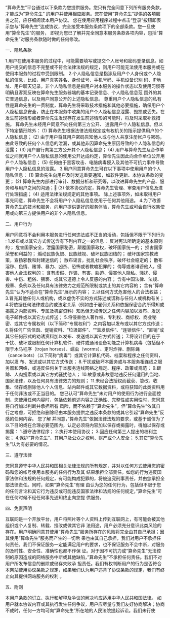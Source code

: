 “算命先生”平台通过以下条款为您提供服务。您只有完全同意下列所有服务条款，才能成为”算命先生” 的用户并使用相应服务。您在使用”算命先生”提供的各项服务之前，应仔细阅读本用户协议。 您在使用应用程序过程中点击“登录”按钮即表示您与”算命先生”达成协议，完全接受本服务条款项下的全部条款。您一旦使用”算命先生”的服务， 即视为您已了解并完全同意本服务条款各项内容，包括”算命先生”对服务条款随时做的任何修改。
 
一、隐私条款

1.用户在使用本服务的过程中，可能需要填写或提交个人账号和密码登录信息。如用户提交的信息不完整或不符合法律法规的规定，则用户可能无法使用本服务或在使用本服务的过程中受到限制。
2.个人隐私信息是指涉及用户个人身份或个人隐私的信息，比如，用户真实姓名、身份证号、手机号码、手机设备识别 码、IP地址、用户聊天记录。非个人隐私信息是指用户对本服务的操作状态以及使用习惯等明确且客观反映在算命先生服务器端的基本记录信息、个人隐私信息范 围外的其它普通信息，以及用户同意公开的上述隐私信息。
尊重用户个人隐私信息的私有性是算命先生的一贯制度，算命先生将采取技术措施和其他必要措施，确保用户个人隐私信息安全，防止在本服务中收集的用户个人隐私信息泄露、毁损或丢失。在发生前述情形或者算命先生发现存在发生前述情形的可能时，将及时采取补救措施。 算命先生未经用户同意不向任何第三方公开、 透露用户个人隐私信息。但以下特定情形除外： (1) 算命先生根据法律法规规定或有权机关的指示提供用户的个人隐私信息； (2) 由于用户将其用户密码告知他人或与他人共享注册帐户与密码，由此导致的任何个人信息的泄漏，或其他非因算命先生原因导致的个人隐私信息的泄露； (3) 用户自行向第三方公开其个人隐私信息； (4) 用户与算命先生及合作单位之间就用户个人隐私信息的使用公开达成约定，算命先生因此向合作单位公开用户个人隐私信息； (5) 任何由于黑客攻击、电脑病毒侵入及其他不可抗力事件导致用户个人隐私信息的泄露。
3.用户同意算命先生可在以下事项中使用用户的个人隐私信息： (1) 算命先生向用户及时发送重要通知，如软件更新、本协议条款的变更； (2) 算命先生内部进行审计、数据分析和研究等，以改进算命先生的产品、服务和与用户之间的沟通； (3) 依本协议约定，算命先生管理、审查用户信息及进行处理措施； (4) 适用法律法规规定的其他事项。 除上述事项外，如未取得用户事先同意，算命先生不会将用户个人隐私信息使用于任何其他用途。
4.为了改善算命先生的技术和服务，向用户提供更好的服务体验，算命先生或可会自行收集使用或向第三方提供用户的非个人隐私信息。
 
二、用户行为

用户同意将不会利用本服务进行任何违法或不正当的活动，包括但不限于下列行为∶
1.发布或以其它方式传送含有下列内容之一的信息： 反对宪法所确定的基本原则的； 危害国家安全，泄露国家秘密，颠覆国家政权，破坏国家统一的； 损害国家荣誉和利益的； 煽动民族仇恨、民族歧视、破坏民族团结的； 破坏国家宗教政策，宣扬邪教和封建迷信的； 散布谣言，扰乱社会秩序，破坏社会稳定的； 散布淫秽、色情、赌博、暴力、凶杀、恐怖或者教唆犯罪的； 侮辱或者诽谤他人，侵害他人合法权利的； 含有虚假、诈骗、有害、胁迫、侵害他人隐私、骚扰、侵害、中伤、粗俗、猥亵、或其它道德上令人反感的内容； 含有中国法律、法规、规章、条例以及任何具有法律效力之规范所限制或禁止的其它内容的； 含有”算命先生”认为不适合在”算命先生”展示的内容；
2.以任何方式危害他人的合法权益；
3.冒充其他任何人或机构，或以虚伪不实的方式陈述或谎称与任何人或机构有关；
4.将依据任何法律或合约或法定关系（例如由于雇佣关系和依据保密合约所得知或揭露之内部资料、专属及机密资料）知悉但无权传送之任何内容加以发布、发送 电子邮件或以其它方式传送；
5.将侵害他人著作权、专利权、商标权、商业秘密、或其它专属权利（以下简称“专属权利”）之内容加以发布或以其它方式传送；
6.将任何广告信函、促销资料、“垃圾邮件”、““滥发信件”、“连锁信件”、“直销”或其它任何形式的劝诱资料加以发布、发送或以其它方式传送；
7.将设计目的在于干扰、破坏或限制任何计算机软件、硬件或通讯设备功能之计算机病毒（包括但不限于木马程序（trojan horses）、蠕虫（worms）、定时炸弹、删除蝇（cancelbots）（以下简称“病毒”）或其它计算机代码、档案和程序之任何资料，加以发 布、发送或以其它方式传送；
8.干扰或破坏本服务或与本服务相连线之服务器和网络，或违反任何关于本服务连线网络之规定、程序、政策或规范；
9.跟踪、人肉搜索或以其它方式骚扰他人；
10.故意或非故意地违反任何适用的当地、国家法律，以及任何具有法律效力的规则；
11.未经合法授权而截获、篡改、收集、储存或删除他人个人信息、站内邮件或其它数据资料，或将获知的此类资料用于任何非法或不正当目的。
您已认可”算命先生”未对用户的使用行为进行全面控制，您使用任何内容时，包括依赖前述内容之正确性、完整性或实用性时，您同意将自行加以判断并承担所有 风险，而不依赖于”算命先生”。但”算命先生”依其自行之考虑，可拒绝和删除经由本服务提供之违反本条款的或其它引起”算命先生”反感的任何内容。
您了解 并同意，”算命先生”依据法律法规的要求，或基于诚信为了以下目的或在合理必要范围内，认定必须将内容加以保存或揭露时，得加以保存或揭露：
1.遵守法律程序；
2.执行本使用协议；
3.回应任何第三人提出的权利主张；
4.保护”算命先生”、其用户及公众之权利、财产或个人安全；
5.其它”算命先生”认为有必要的情况。
 
三、遵守法律

您同意遵守中华人民共和国相关法律法规的所有规定，并对以任何方式使用您的密码和您的帐号使用本服务的任何行为及其 结果承担全部责任。如您的行为违反国家法律和法规的任何规定，有可能构成犯罪的，将被追究刑事责任，并由您承担全部法律责任。同时，如果”算命先生”有理 由认为您的任何行为，包括但不限于您的任何言论和其它行为违反或可能违反国家法律和法规的任何规定，”算命先生”可在任何时候不经任何事先通知终止向您提 供服务。
 
四、免责声明

互联网是一个开放平台，用户将照片等个人资料上传到互联网上，有可能会被其他组织或个人复制、转载、擅改或做其它非 法用途，用户必须充分意识此类风险的存在。用户明确同意其使用”算命先生”服务所存在的风险将完全由其自己承担；因其使用”算命先生”服务而产生的一切后 果也由其自己承担，我们对用户不承担任何责任。我们不保证服务一定能满足用户的要求，也不保证服务不会中断，对服务的及时性、安全性、准确性也都不作保 证。对于因不可抗力或”算命先生”无法控制的原因造成的网络服务中断或其他缺陷，”算命先生”不承担任何责任。我们不对用户所发布信息的删除或储存失败承 担责任。我们有权判断用户的行为是否符合本网站使用协议条款之规定，如果我们认为用户违背了协议条款的规定，我们有终止向其提供网站服务的权利 。
 
五、附则

本用户条款的订立、执行和解释及争议的解决均应适用中华人民共和国法律。 如用户就本协议内容或其执行发生任何争议，用户应尽量与我们友好协商解决；协商不成时，任何一方均可向”算命先生”所在地的人民法院提起诉讼。我们未行使
